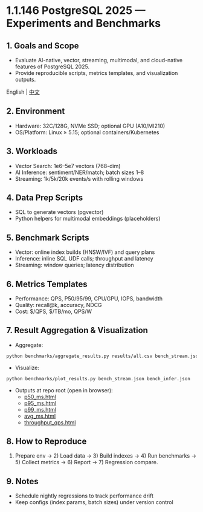 # 1.1.146 PostgreSQL 2025 — Experiments and Benchmarks

## 1. Goals and Scope

- Evaluate AI-native, vector, streaming, multimodal, and cloud-native features of PostgreSQL 2025.
- Provide reproducible scripts, metrics templates, and visualization outputs.

English | [中文](../../../1-数据库系统/1.1-PostgreSQL/1.1.146-PostgreSQL-2025-实验与基准.md)

## 2. Environment

- Hardware: 32C/128G, NVMe SSD; optional GPU (A10/MI210)
- OS/Platform: Linux ≥ 5.15; optional containers/Kubernetes

## 3. Workloads

- Vector Search: 1e6–5e7 vectors (768-dim)
- AI Inference: sentiment/NER/match; batch sizes 1–8
- Streaming: 1k/5k/20k events/s with rolling windows

## 4. Data Prep Scripts

- SQL to generate vectors (pgvector)
- Python helpers for multimodal embeddings (placeholders)

## 5. Benchmark Scripts

- Vector: online index builds (HNSW/IVF) and query plans
- Inference: inline SQL UDF calls; throughput and latency
- Streaming: window queries; latency distribution

## 6. Metrics Templates

- Performance: QPS, P50/95/99, CPU/GPU, IOPS, bandwidth
- Quality: recall@k, accuracy, NDCG
- Cost: $/QPS, $/TB/mo, QPS/W

## 7. Result Aggregation & Visualization

- Aggregate:

```bash
python benchmarks/aggregate_results.py results/all.csv bench_stream.json bench_infer.json
```

- Visualize:

```bash
python benchmarks/plot_results.py bench_stream.json bench_infer.json
```

- Outputs at repo root (open in browser):
  - [p50_ms.html](../../../../p50_ms.html)
  - [p95_ms.html](../../../../p95_ms.html)
  - [p99_ms.html](../../../../p99_ms.html)
  - [avg_ms.html](../../../../avg_ms.html)
  - [throughput_qps.html](../../../../throughput_qps.html)

## 8. How to Reproduce

1) Prepare env → 2) Load data → 3) Build indexes → 4) Run benchmarks → 5) Collect metrics → 6) Report → 7) Regression compare.

## 9. Notes

- Schedule nightly regressions to track performance drift
- Keep configs (index params, batch sizes) under version control
